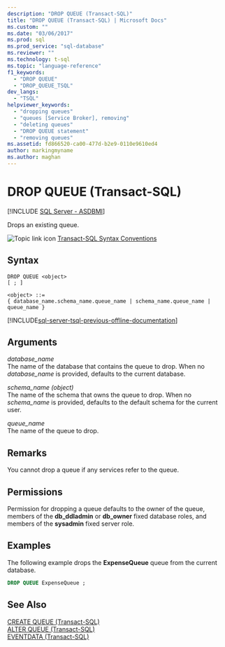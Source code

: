 ```yaml
---
description: "DROP QUEUE (Transact-SQL)"
title: "DROP QUEUE (Transact-SQL) | Microsoft Docs"
ms.custom: ""
ms.date: "03/06/2017"
ms.prod: sql
ms.prod_service: "sql-database"
ms.reviewer: ""
ms.technology: t-sql
ms.topic: "language-reference"
f1_keywords: 
  - "DROP QUEUE"
  - "DROP_QUEUE_TSQL"
dev_langs: 
  - "TSQL"
helpviewer_keywords: 
  - "dropping queues"
  - "queues [Service Broker], removing"
  - "deleting queues"
  - "DROP QUEUE statement"
  - "removing queues"
ms.assetid: fd866520-ca00-477d-b2e9-0110e9610ed4
author: markingmyname
ms.author: maghan
---
```

# DROP QUEUE (Transact-SQL)
[!INCLUDE [SQL Server - ASDBMI](../../includes/applies-to-version/sql-asdbmi.md)]

  Drops an existing queue.  
  
 ![Topic link icon](../../database-engine/configure-windows/media/topic-link.gif "Topic link icon") [Transact-SQL Syntax Conventions](../../t-sql/language-elements/transact-sql-syntax-conventions-transact-sql.md)  
  
## Syntax  
  
```syntaxsql
DROP QUEUE <object>  
[ ; ]  
  
<object> ::=  
{ database_name.schema_name.queue_name | schema_name.queue_name | queue_name }
```  
  
[!INCLUDE[sql-server-tsql-previous-offline-documentation](../../includes/sql-server-tsql-previous-offline-documentation.md)]

## Arguments
 *database_name*  
 The name of the database that contains the queue to drop. When no *database_name* is provided, defaults to the current database.  
  
 *schema_name (object)*  
 The name of the schema that owns the queue to drop. When no *schema_name* is provided, defaults to the default schema for the current user.  
  
 *queue_name*  
 The name of the queue to drop.  
  
## Remarks  
 You cannot drop a queue if any services refer to the queue.  
  
## Permissions  
 Permission for dropping a queue defaults to the owner of the queue, members of the **db_ddladmin** or **db_owner** fixed database roles, and members of the **sysadmin** fixed server role.  
  
## Examples  
 The following example drops the **ExpenseQueue** queue from the current database.  
  
```sql  
DROP QUEUE ExpenseQueue ;  
```  
  
## See Also  
 [CREATE QUEUE &#40;Transact-SQL&#41;](../../t-sql/statements/create-queue-transact-sql.md)   
 [ALTER QUEUE &#40;Transact-SQL&#41;](../../t-sql/statements/alter-queue-transact-sql.md)   
 [EVENTDATA &#40;Transact-SQL&#41;](../../t-sql/functions/eventdata-transact-sql.md)  
  
  
